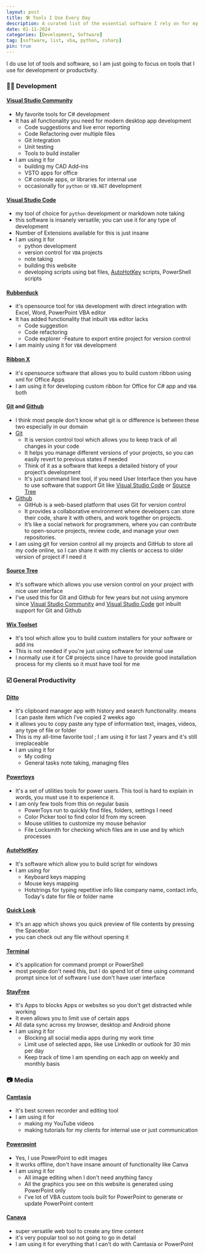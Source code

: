 ```yaml
---
layout: post
title: 🛠️ Tools I Use Every Day
description: A curated list of the essential software I rely on for my daily routine. Find out which tools help me stay productive and efficient.
date: 01-11-2024
categories: [Development, Software]
tag: [software, list, vba, python, csharp]
pin: true
---
```


I do use lot of tools and software, so I am just going to focus on tools that I use for development or productivity.

### 🧑‍💻️ Development

#### [Visual Studio Community](https://visualstudio.microsoft.com/)
- My favorite tools for C# development
- It has all functionality you need for modern desktop app development
  - Code suggestions and live error reporting
  - Code Refactoring over multiple files
  - Git Integration
  - Unit testing
  - Tools to build installer
- I am using it for 
  - building my CAD Add-ins
  - VSTO apps for office
  - C# console apps, or libraries for internal use 
  - occasionally for `python` or `VB.NET` development

#### [Visual Studio Code](https://code.visualstudio.com/)
- my tool of choice for `python` development or markdown note taking
- this software is insanely versatile; you can use it for any type of development 
- Number of Extensions available for this is just insane
- I am using it for 
  - python development
  - version control for `VBA` projects
  - note taking 
  - building this website
  - developing scripts using bat files, [AutoHotKey](#autohotkey) scripts, PowerShell scripts

#### [Rubberduck](https://rubberduckvba.com/)
- it's opensource tool for `VBA` development with direct integration with Excel, Word, PowerPoint VBA editor
- It has added functionality that inbuilt `VBA` editor  lacks
  - Code suggestion
  - Code refactoring
  - Code explorer
  -Feature to export entire project for version control
- I am mainly using it for `VBA` development

#### [Ribbon X](https://github.com/fernandreu/office-ribbonx-editor)
- it's opensource software that allows you to build custom ribbon using xml for Office Apps
- I am using it for developing custom ribbon for Office for C# app and `VBA` both

#### [Git](https://git-scm.com/) and [Github](https://github.com/)
- I think most people don't know what git is or difference is between these two especially in our domain
- [Git](https://git-scm.com/) 
  - It is version control tool which allows you to keep track of all changes in your code
  - It helps you manage different versions of your projects, so you can easily revert to previous states if needed
  - Think of it as a software that keeps a detailed history of your project’s development
  - It's just command line tool, if you need User Interface then you have to use software that support Git like [Visual Studio Code](#visual-studio-code) or [Source Tree](#source-tree)
- [Github](https://github.com/)
  - GitHub is a web-based platform that uses Git for version control
  - It provides a collaborative environment where developers can store their code, share it with others, and work together on projects. 
  - It’s like a social network for programmers, where you can contribute to open-source projects, review code, and manage your own repositories.
- I am using git for version control all my projects and GitHub to store all my code online, so I can share it with my clients or access to older version of project if I need it

#### [Source Tree](https://www.sourcetreeapp.com/)
- It's software which allows you use version control on your project with nice user interface
- I've used this for Git and Github for few years but not using anymore since [Visual Studio Community](#visual-studio-community) and [Visual Studio Code](#visual-studio-code) got inbuilt support for Git and Github

#### [Wix Toolset](https://wixtoolset.org/)
- It's tool which allow you to build custom installers for your software or add ins
- This is not needed if you're just using software for internal use
- I normally use it for C# projects since I have to provide good installation process for my clients so it must have tool for me

### ☑️ General Productivity

#### [Ditto](https://ditto-cp.sourceforge.io/)
- It's clipboard manager app with history and search functionality. means I can paste item which I’ve copied 2 weeks ago
- it allows you to copy paste any type of information text, images, videos, any type of file or folder
- This is my all-time favorite tool ; I am using it for last 7 years and it's still irreplaceable
- I am using it for
  - My coding
  - General tasks note taking, managing files

#### [Powertoys](https://learn.microsoft.com/en-us/windows/powertoys/)
- It's a set of utilities tools for power users. This tool is hard to explain in words, you must use it to experience it.
- I am only few tools from this on regular basis
  - PowerToys run to quickly find files, folders, settings I need
  - Color Picker tool to find color Id from my screen
  - Mouse utilities to customize my mouse behavior
  - File Locksmith for checking which files are in use and by which processes

#### [AutoHotKey](https://www.autohotkey.com/)
- It's software which allow you to build script for windows 
- I am using for 
  - Keyboard keys mapping
  - Mouse keys mapping
  - Hotstrings for typing repetitive info like company name, contact info, Today's date for file or folder name

#### [Quick Look](https://apps.microsoft.com/detail/9nv4bs3l1h4s?hl=en-US&gl=US)
- It's an app which shows you quick preview of file contents by pressing the Spacebar.
- you can check out any file without opening it

#### [Terminal](https://apps.microsoft.com/detail/9n0dx20hk701?rtc=1&hl=en-in&gl=IN)
- it's application for command prompt or PowerShell
- most people don't need this, but I do spend lot of time using command prompt since lot of software I use don't have user interface

#### [StayFree](https://stayfreeapps.com/)
- It's Apps to blocks Apps or websites so you don't get distracted while working
- It even allows you to limit use of certain apps 
- All data sync across my browser, desktop and Android phone
- I am using it for
  - Blocking all social media apps during my work time
  - Limit use of selected apps, like use LinkedIn or outlook for 30 min per day
  - Keep track of time I am spending on each app on weekly and monthly basis

### 📷 Media

#### [Camtasia](https://www.techsmith.com/camtasia/)
- It's best screen recorder and editing tool
- I am using it for
  - making my YouTube videos
  - making tutorials for my clients for internal use or just communication

#### [Powerpoint](https://www.microsoft.com/en-in/microsoft-365/powerpoint)
- Yes, I use PowerPoint to edit images
- It works offline, don't have insane amount of functionality like Canva
- I am using it for 
  - All image editing when I don't need anything fancy
  - All the graphics you see on this website is generated using PowerPoint only
  - I've lot of VBA custom tools built for PowerPoint to generate or update PowerPoint content
  
#### [Canava](https://www.canva.com/)
- super versatile web tool to create any time content
- it's very popular tool so not going to go in detail
- I am using it for everything that I can't do with Camtasia or PowerPoint


